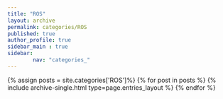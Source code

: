 ```yaml
---
title: "ROS"
layout: archive
permalink: categories/ROS
published: true
author_profile: true
sidebar_main : true
sidebar:
        nav: "categories_"
---
```


{% assign posts = site.categories['ROS']%}
{% for post in posts %}
  {% include archive-single.html type=page.entries_layout %}
{% endfor %}